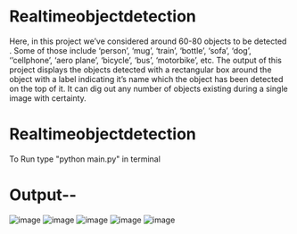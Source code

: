 # Realtimeobjectdetection

Here, in this project we’ve considered around 60-80 objects to be detected . Some of those include ‘person’, ‘mug’, ‘train’, ‘bottle’, ‘sofa’, ‘dog’, ‘’cellphone’, ‘aero plane’, ‘bicycle’, ‘bus’, ‘motorbike’, etc. The output of this project displays the objects detected with a rectangular box around the object with a label indicating it’s name  which the object has been detected on the top of it. It can dig out any number of objects existing during a single image with certainty.
# Realtimeobjectdetection
To Run type "python main.py" in terminal
# Output--
![image](https://github.com/sakshi2215/Realtimeobjectdetection/assets/116375190/0d076539-5008-4d0b-999b-feeafdc31320)
![image](https://github.com/sakshi2215/Realtimeobjectdetection/assets/116375190/c655d13f-fec1-4bc5-be20-fb43d69403db)
![image](https://github.com/sakshi2215/Realtimeobjectdetection/assets/116375190/084d3cab-1af4-4d3e-857c-e2252f355287)
![image](https://github.com/sakshi2215/Realtimeobjectdetection/assets/116375190/6997a51a-290a-4167-ab9c-1bce7c274d87)
![image](https://github.com/sakshi2215/Realtimeobjectdetection/assets/116375190/63b252e4-4796-45ae-9fcf-1c771ce85e2e)
